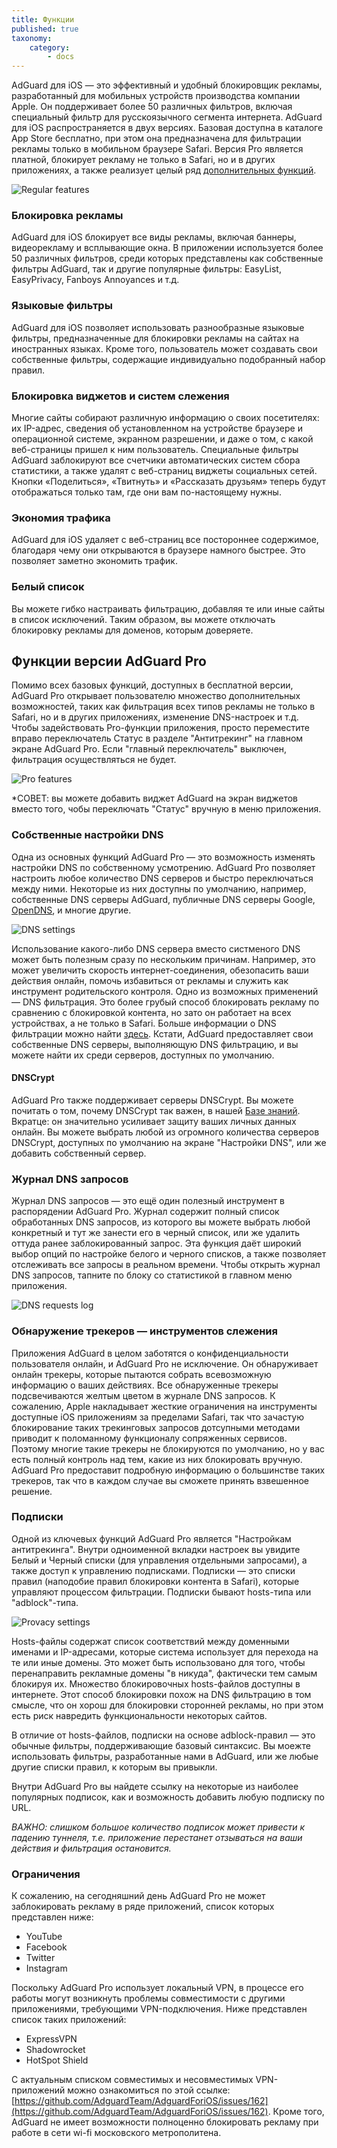```yaml
---
title: Функции
published: true
taxonomy:
    category:
        - docs
---
```


AdGuard для iOS — это эффективный и удобный блокировщик рекламы, разработанный для мобильных устройств производства компании Apple. Он поддерживает более 50 различных фильтров, включая специальный фильтр для русскоязычного сегмента интернета. AdGuard для iOS распространяется в двух версиях. Базовая доступна в каталоге App Store бесплатно, при этом она предназначена для фильтрации рекламы только в мобильном браузере Safari. Версия Pro является платной, блокирует рекламу не только в Safari, но и в других приложениях, а также реализует целый ряд [дополнительных функций](#pro).

![Regular features](screenshots_ru/regular-features.jpg)

### Блокировка рекламы
AdGuard для iOS блокирует все виды рекламы, включая баннеры, видеорекламу и всплывающие окна. В приложении используется более 50 различных фильтров, среди которых представлены как собственные фильтры AdGuard, так и другие популярные фильтры: EasyList, EasyPrivacy, Fanboys Annoyances и т.д.

### Языковые фильтры
AdGuard для iOS позволяет использовать разнообразные языковые фильтры, предназначенные для блокировки рекламы на сайтах на иностранных языках. Кроме того, пользователь может создавать свои собственные фильтры, содержащие индивидуально подобранный набор правил.

### Блокировка виджетов и систем слежения
Многие сайты собирают различную информацию о своих посетителях: их IP-адрес, сведения об установленном на устройстве браузере и операционной системе, экранном разрешении, и даже о том, с какой веб-страницы пришел к ним пользователь. Специальные фильтры AdGuard заблокируют все счетчики автоматических систем сбора статистики, а также удалят с веб-страниц виджеты социальных сетей. Кнопки «Поделиться», «Твитнуть» и «Рассказать друзьям» теперь будут отображаться только там, где они вам по-настоящему нужны.

### Экономия трафика
AdGuard для iOS удаляет с веб-страниц все постороннее содержимое, благодаря чему они открываются в браузере намного быстрее. Это позволяет заметно экономить трафик.

### Белый список
Вы можете гибко настраивать фильтрацию, добавляя те или иные сайты в список исключений. Таким образом, вы можете отключать блокировку рекламы для доменов, которым доверяете.


## Функции версии AdGuard Pro  <a id="pro"></a>
Помимо всех базовых функций, доступных в бесплатной версии, AdGuard Pro открывает пользователю множество дополнительных возможностей, таких как фильтрация всех типов рекламы не только в Safari, но и в других приложениях, изменение DNS-настроек и т.д. Чтобы задействовать Pro-функции приложения, просто переместите вправо переключатель Статус в разделе "Антитрекинг" на главном экране AdGuard Pro. Если "главный переключатель" выключен, фильтрация осуществляться не будет.

![Pro features](screenshots_ru/pro-features.jpg)

*СОВЕТ: вы можете добавить виджет AdGuard на экран виджетов вместо того, чобы переключать "Статус" вручную в меню приложения.

### Собственные настройки DNS
Одна из основных функций AdGuard Pro — это возможность изменять настройки DNS по собственному усмотрению. AdGuard Pro позволяет настроить любое количество DNS серверов и быстро переключаться между ними. Некоторые из них доступны по умолчанию, например, собственные DNS серверы AdGuard, публичные DNS серверы Google, [OpenDNS](https://www.opendns.com), и многие другие.

![DNS settings](screenshots_ru/dns-settings.jpg)

Использование какого-либо DNS сервера вместо систменого DNS может быть полезным сразу по нескольким причинам. Например, это может увеличить скорость интернет-соединения, обезопасить ваши действия онлайн, помочь избавиться от рекламы и служить как инструмент родительского контроля. Одно из возможных применений — DNS фильтрация. Это более грубый способ блокировать рекламу по сравнению с блокировкой контента, но зато он работает на всех устройствах, а не только в Safari. Больше информации о DNS фильтрации можно найти [здесь](https://kb.adguard.com/general/dns-filtering-android). Кстати, AdGuard предоставляет свои собственные DNS серверы, выполняющую DNS фильтрацию, и вы можете найти их среди серверов, доступных по умолчанию.

#### DNSCrypt
AdGuard Pro также поддерживает серверы DNSCrypt. Вы можете почитать о том, почему DNSCrypt так важен, в нашей [Базе знаний](https://kb.adguard.com/general/dns-filtering-android#what-is-dnscrypt-and-why-is-it-important). Вкратце: он значительно усиливает защиту ваших личных данных онлайн. Вы можете выбрать любой из огромного количества серверов DNSCrypt, доступных по умолчанию на экране "Настройки DNS", или же добавить собственный сервер.

### Журнал DNS запросов
Журнал DNS запросов — это ещё один полезный инструмент в распорядении AdGuard Pro. Журнал содержит полный список обработанных DNS запросов, из которого вы можете выбрать любой конкретный и тут же занести его в черный список, или же удалить оттуда ранее заблокированный запрос. Эта функция даёт широкий выбор опций по настройке белого и черного списков, а также позволяет отслеживать все запросы в реальном времени. Чтобы открыть журнал DNS запросов, тапните по блоку со статистикой в главном меню приложения. 

![DNS requests log](screenshots_ru/requests.jpg)

### Обнаружение трекеров — инструментов слежения
Приложения AdGuard в целом заботятся о конфиденциальности пользователя онлайн, и AdGuard Pro не исключение. Он обнаруживает онлайн трекеры, которые пытаются собрать всевозможную информацию о ваших действиях. Все обнаруженные трекеры подсвечиваются желтым цветом в журнале DNS запросов. К сожалению, Apple накладывает жесткие ограничения на инструменты доступные iOS приложениям за пределами Safari, так что зачастую блокирование таких трекинговых запросов дотсупными методами приводит к поломанному функционалу сопряженных сервисов. Поэтому многие такие трекеры не блокируются по умолчанию, но у вас есть полный контроль над тем, какие из них блокировать вручную. AdGuard Pro предоставит подробную информацию о большинстве таких трекеров, так что в каждом случае вы сможете принять взвешенное решение.

### Подписки
Одной из ключевых функций AdGuard Pro является "Настройкам антитрекинга". Внутри одноименной вкладки настроек вы увидите Белый и Черный списки (для управления отдельными запросами), а также доступ к управлению подписками. Подписки — это списки правил (наподобие правил блокировки контента в Safari), которые управляют процессом фильтрации. Подписки бывают hosts-типа или "adblock"-типа.

![Provacy settings](screenshots_ru/privacy-settings.jpg)

Hosts-файлы содержат список соответствий между доменными именами и IP-адресами, которые система использует для перехода на те или иные домены.  Это может быть использовано для того, чтобы перенаправить рекламные домены "в никуда", фактически тем самым блокируя их. Множество блокировочных hosts-файлов доступны в интернете. Этот способ блокировки похож на DNS фильтрацию в том смысле, что он хорош для блокировки сторонней рекламы, но при этом есть риск навредить функциональности некоторых сайтов.

В отличие от hosts-файлов, подписки на основе adblock-правил — это обычные фильтры, поддерживающие базовый синтаксис. Вы моежте использовать фильтры, разработанные нами в AdGuard, или же любые другие списки правил, к которым вы привыкли.

Внутри AdGuard Pro вы найдете ссылку на некоторые из наиболее популярных подписок, как и возможность добавить любую подписку по URL.

*ВАЖНО: слишком большое количество подписок может привести к падению туннеля, т.е. приложение перестанет отзываться на ваши действия и фильтрация остановится.*

### Ограничения
К сожалению, на сегодняшний день AdGuard Pro не может заблокировать рекламу в ряде приложений, список которых представлен ниже:

* YouTube
* Facebook
* Twitter
* Instagram

Поскольку AdGuard Pro использует локальный VPN, в процессе его работы могут возникнуть проблемы совместимости с другими приложениями, требующими VPN-подключения. Ниже представлен список таких приложений:

* ExpressVPN
* Shadowrocket
* HotSpot Shield

С актуальным списком совместимых и несовместимых VPN-приложений можно ознакомиться по этой ссылке: [https://github.com/AdguardTeam/AdguardForiOS/issues/162](https://github.com/AdguardTeam/AdguardForiOS/issues/162).
Кроме того, AdGuard не имеет возможности полноценно блокировать рекламу при работе в сети wi-fi московского метрополитена.

